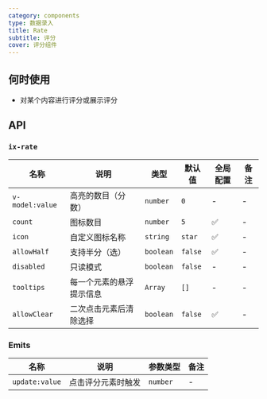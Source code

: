 ```yaml
---
category: components
type: 数据录入
title: Rate
subtitle: 评分
cover: 评分组件
---
```




## 何时使用

- 对某个内容进行评分或展示评分

## API

### `ix-rate`

| 名称 | 说明 | 类型  | 默认值 | 全局配置 | 备注 |
| --- | --- | --- | --- | --- | --- |
| `v-model:value` | 高亮的数目（分数） | `number` | `0`| - | - |
| `count` | 图标数目 | `number` | `5` | ✅ | - |
| `icon` | 自定义图标名称 | `string` | `star` | ✅ | - |
| `allowHalf` | 支持半分（选） | `boolean` | `false` | ✅ | - |
| `disabled` | 只读模式 | `boolean` | `false` | - |-|
| `tooltips` | 每一个元素的悬浮提示信息 | `Array` | `[]` | - |-|
| `allowClear` | 二次点击元素后清除选择 | `boolean` | `false` | ✅ |-|

### Emits

| 名称 | 说明 | 参数类型 | 备注 |
| --- | --- | --- | --- |
| `update:value` | 点击评分元素时触发 | `number` | - |

